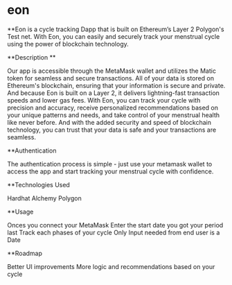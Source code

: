 # eon

**Eon is a cycle tracking Dapp that is built on Ethereum’s Layer 2 Polygon's Test net. With Eon, you can easily and securely track your menstrual cycle using the power of blockchain technology.



**Description **


Our app is accessible through the MetaMask wallet and utilizes the Matic token for seamless and secure transactions.
All of your data is stored on Ethereum's blockchain, ensuring that your information is secure and private. And because Eon is built on a Layer 2, it delivers lightning-fast transaction speeds and lower gas fees. 
With Eon, you can track your cycle with precision and accuracy, receive personalized recommendations based on your unique patterns and needs, and take control of your menstrual health like never before. And with the added security and speed of blockchain technology, you can trust that your data is safe and your transactions are seamless.




**Authentication

The authentication process is simple - just use your metamask wallet   to access the app and start tracking your menstrual cycle with confidence.



**Technologies Used 

Hardhat 
Alchemy 
Polygon 


**Usage 

Onces you connect your MetaMask 
Enter the start date you got your period last 
Track each phases of your cycle 
Only Input needed from end user is a Date 





**Roadmap 

Better UI improvements 
More logic and recommendations based on your cycle 





